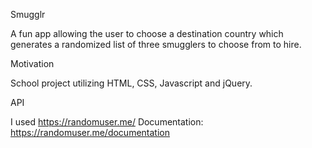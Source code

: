 Smugglr

A fun app allowing the user to choose a destination country which generates a randomized list of three smugglers to choose from to hire.

Motivation

School project utilizing HTML, CSS, Javascript and jQuery.

API

I used https://randomuser.me/
Documentation: https://randomuser.me/documentation
